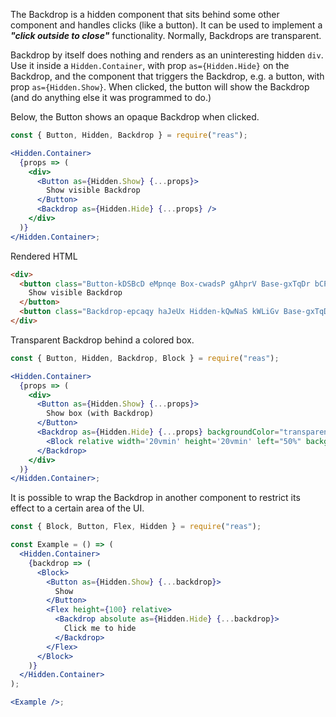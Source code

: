   <!-- Description -->

The Backdrop is a hidden component that sits behind some other component and handles clicks (like a button). It can be used to implement a **_"click outside to close"_** functionality. Normally, Backdrops are transparent.

Backdrop by itself does nothing and renders as an uninteresting hidden `div`. Use it inside a `Hidden.Container`, with prop `as={Hidden.Hide}` on the Backdrop, and the component that triggers the Backdrop, e.g. a button, with prop `as={Hidden.Show}`. When clicked, the button will show the Backdrop (and do anything else it was programmed to do.)

Below, the Button shows an opaque Backdrop when clicked.

  <!-- Minimal JSX to showcase component -->

```jsx
const { Button, Hidden, Backdrop } = require("reas");

<Hidden.Container>
  {props => (
    <div>
      <Button as={Hidden.Show} {...props}>
        Show visible Backdrop
      </Button>
      <Backdrop as={Hidden.Hide} {...props} />
    </div>
  )}
</Hidden.Container>;
```

Rendered HTML

```html static
<div>
  <button class="Button-kDSBcD eMpnqe Box-cwadsP gAhprV Base-gxTqDr bCPnxv" role="button" tabindex="0">
    Show visible Backdrop
  </button>
  <button class="Backdrop-epcaqy haJeUx Hidden-kQwNaS kWLiGv Base-gxTqDr bCPnxv" aria-hidden="true" role="button" tabindex="-1" hidden=""></button>
</div>
```

  <!-- while(not done) { Prop explanation, examples } -->

Transparent Backdrop behind a colored box.

```jsx
const { Button, Hidden, Backdrop, Block } = require("reas");

<Hidden.Container>
  {props => (
    <div>
      <Button as={Hidden.Show} {...props}>
        Show box (with Backdrop)
      </Button>
      <Backdrop as={Hidden.Hide} {...props} backgroundColor="transparent">
        <Block relative width='20vmin' height='20vmin' left="50%" backgroundColor="pink"/>
      </Backdrop>
    </div>
  )}
</Hidden.Container>;
```

It is possible to wrap the Backdrop in another component to restrict its effect to a certain area of the UI.

```jsx
const { Block, Button, Flex, Hidden } = require("reas");

const Example = () => (
  <Hidden.Container>
    {backdrop => (
      <Block>
        <Button as={Hidden.Show} {...backdrop}>
          Show
        </Button>
        <Flex height={100} relative>
          <Backdrop absolute as={Hidden.Hide} {...backdrop}>
            Click me to hide
          </Backdrop>
        </Flex>
      </Block>
    )}
  </Hidden.Container>
);

<Example />;
```

  <!-- Cool styling example -->
